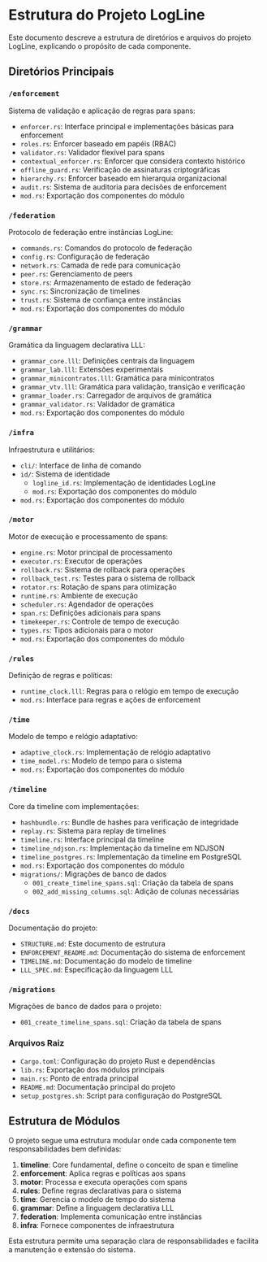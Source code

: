 # Estrutura do Projeto LogLine

Este documento descreve a estrutura de diretórios e arquivos do projeto LogLine, explicando o propósito de cada componente.

## Diretórios Principais

### `/enforcement`

Sistema de validação e aplicação de regras para spans:

- `enforcer.rs`: Interface principal e implementações básicas para enforcement
- `roles.rs`: Enforcer baseado em papéis (RBAC)
- `validator.rs`: Validador flexível para spans
- `contextual_enforcer.rs`: Enforcer que considera contexto histórico
- `offline_guard.rs`: Verificação de assinaturas criptográficas
- `hierarchy.rs`: Enforcer baseado em hierarquia organizacional
- `audit.rs`: Sistema de auditoria para decisões de enforcement
- `mod.rs`: Exportação dos componentes do módulo

### `/federation`

Protocolo de federação entre instâncias LogLine:

- `commands.rs`: Comandos do protocolo de federação
- `config.rs`: Configuração de federação
- `network.rs`: Camada de rede para comunicação
- `peer.rs`: Gerenciamento de peers
- `store.rs`: Armazenamento de estado de federação
- `sync.rs`: Sincronização de timelines
- `trust.rs`: Sistema de confiança entre instâncias
- `mod.rs`: Exportação dos componentes do módulo

### `/grammar`

Gramática da linguagem declarativa LLL:

- `grammar_core.lll`: Definições centrais da linguagem
- `grammar_lab.lll`: Extensões experimentais
- `grammar_minicontratos.lll`: Gramática para minicontratos
- `grammar_vtv.lll`: Gramática para validação, transição e verificação
- `grammar_loader.rs`: Carregador de arquivos de gramática
- `grammar_validator.rs`: Validador de gramática
- `mod.rs`: Exportação dos componentes do módulo

### `/infra`

Infraestrutura e utilitários:

- `cli/`: Interface de linha de comando
- `id/`: Sistema de identidade
  - `logline_id.rs`: Implementação de identidades LogLine
  - `mod.rs`: Exportação dos componentes do módulo
- `mod.rs`: Exportação dos componentes do módulo

### `/motor`

Motor de execução e processamento de spans:

- `engine.rs`: Motor principal de processamento
- `executor.rs`: Executor de operações
- `rollback.rs`: Sistema de rollback para operações
- `rollback_test.rs`: Testes para o sistema de rollback
- `rotator.rs`: Rotação de spans para otimização
- `runtime.rs`: Ambiente de execução
- `scheduler.rs`: Agendador de operações
- `span.rs`: Definições adicionais para spans
- `timekeeper.rs`: Controle de tempo de execução
- `types.rs`: Tipos adicionais para o motor
- `mod.rs`: Exportação dos componentes do módulo

### `/rules`

Definição de regras e políticas:

- `runtime_clock.lll`: Regras para o relógio em tempo de execução
- `mod.rs`: Interface para regras e ações de enforcement

### `/time`

Modelo de tempo e relógio adaptativo:

- `adaptive_clock.rs`: Implementação de relógio adaptativo
- `time_model.rs`: Modelo de tempo para o sistema
- `mod.rs`: Exportação dos componentes do módulo

### `/timeline`

Core da timeline com implementações:

- `hashbundle.rs`: Bundle de hashes para verificação de integridade
- `replay.rs`: Sistema para replay de timelines
- `timeline.rs`: Interface principal da timeline
- `timeline_ndjson.rs`: Implementação da timeline em NDJSON
- `timeline_postgres.rs`: Implementação da timeline em PostgreSQL
- `mod.rs`: Exportação dos componentes do módulo
- `migrations/`: Migrações de banco de dados
  - `001_create_timeline_spans.sql`: Criação da tabela de spans
  - `002_add_missing_columns.sql`: Adição de colunas necessárias

### `/docs`

Documentação do projeto:

- `STRUCTURE.md`: Este documento de estrutura
- `ENFORCEMENT_README.md`: Documentação do sistema de enforcement
- `TIMELINE.md`: Documentação do modelo de timeline
- `LLL_SPEC.md`: Especificação da linguagem LLL

### `/migrations`

Migrações de banco de dados para o projeto:

- `001_create_timeline_spans.sql`: Criação da tabela de spans

### Arquivos Raiz

- `Cargo.toml`: Configuração do projeto Rust e dependências
- `lib.rs`: Exportação dos módulos principais
- `main.rs`: Ponto de entrada principal
- `README.md`: Documentação principal do projeto
- `setup_postgres.sh`: Script para configuração do PostgreSQL

## Estrutura de Módulos

O projeto segue uma estrutura modular onde cada componente tem responsabilidades bem definidas:

1. **timeline**: Core fundamental, define o conceito de span e timeline
2. **enforcement**: Aplica regras e políticas aos spans
3. **motor**: Processa e executa operações com spans
4. **rules**: Define regras declarativas para o sistema
5. **time**: Gerencia o modelo de tempo do sistema
6. **grammar**: Define a linguagem declarativa LLL
7. **federation**: Implementa comunicação entre instâncias
8. **infra**: Fornece componentes de infraestrutura

Esta estrutura permite uma separação clara de responsabilidades e facilita a manutenção e extensão do sistema.
